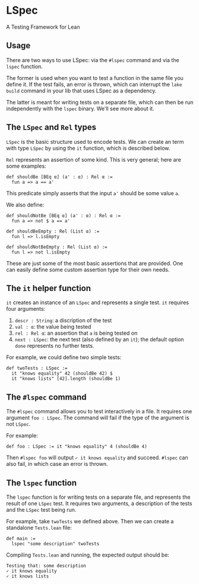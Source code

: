 # LSpec

A Testing Framework for Lean

## Usage

There are two ways to use LSpec: via the `#lspec` command and via the `lspec`
function.

The former is used when you want to test a function in the same file you define
it. If the test fails, an error is thrown, which can interrupt the `lake build`
command in your lib that uses LSpec as a dependency.

The latter is meant for writing tests on a separate file, which can then be run
independently with the `lspec` binary. We'll see more about it.

## The `LSpec` and `Rel` types

`LSpec` is the basic structure used to encode tests. We can create an term with type `LSpec` by using the `it` function, which is described below.



`Rel` represents an assertion of some kind. 
This is very general; here are some examples:

```lean
def shouldBe [BEq α] (a' : α) : Rel α :=
  fun a => a == a'
```
This predicate simply asserts that the input `a'` should be some value `a`.

We also define:
```lean
def shouldNotBe [BEq α] (a' : α) : Rel α :=
  fun a => not $ a == a'

def shouldBeEmpty : Rel (List α) :=
  fun l => l.isEmpty

def shouldNotBeEmpty : Rel (List α) :=
  fun l => not l.isEmpty
```

These are just some of the most basic assertions that are provided.
One can easily define some custom assertion type for their own needs.

## The `it` helper function

`it` creates an instance of an `LSpec` and represents a single test. `it` requires four arguments:
1. `descr : String`: a discription of the test
2. `val : α`: the value being tested
3. `rel : Rel α`: an assertion that `a` is being tested on
4. `next : LSpec`: the next test (also defined by an `it`);
the default option `done` represents no further tests.

For example, we could define two simple tests:
```lean
def twoTests : LSpec := 
  it "knows equality" 42 (shouldBe 42) $
  it "knows lists" [42].length (shouldBe 1)
```

## The `#lspec` command

The `#lspec` command allows you to test interactively in a file.
It requires one argument `foo : LSpec`. 
The command will fail if the type of the argument is not `LSpec`.

For example:
```lean
def foo : LSpec := it "knows equality" 4 (shouldBe 4)
```
Then `#lspec foo` will output `✓ it knows equality` and succeed.
`#lspec` can also fail, in which case an error is thrown. 

## The `lspec` function

The `lspec` function is for writing tests on a separate file, 
and represents the result of one `LSpec` test. It requires two arguments, a description of the tests and the `LSpec` test being run.

For example, take `twoTests` we defined above. Then we can create a standalone `Tests.lean` file:
```lean
def main :=
  lspec "some description" twoTests
```

Compiling `Tests.lean` and running, the expected output should be:
```lean
Testing that: some description
✓ it knows equality
✓ it knows lists
```